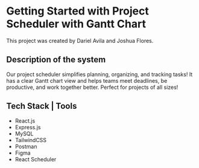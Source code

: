 # Getting Started with Project Scheduler with Gantt Chart

This project was created by Dariel Avila and Joshua Flores.

## Description of the system

Our project scheduler simplifies planning, organizing, and tracking tasks! It has a clear Gantt chart view and helps teams meet deadlines, be productive, and work together better. Perfect for projects of all sizes!

## Tech Stack | Tools

- React.js
- Express.js
- MySQL
- TailwindCSS
- Postman
- Figma
- React Scheduler
